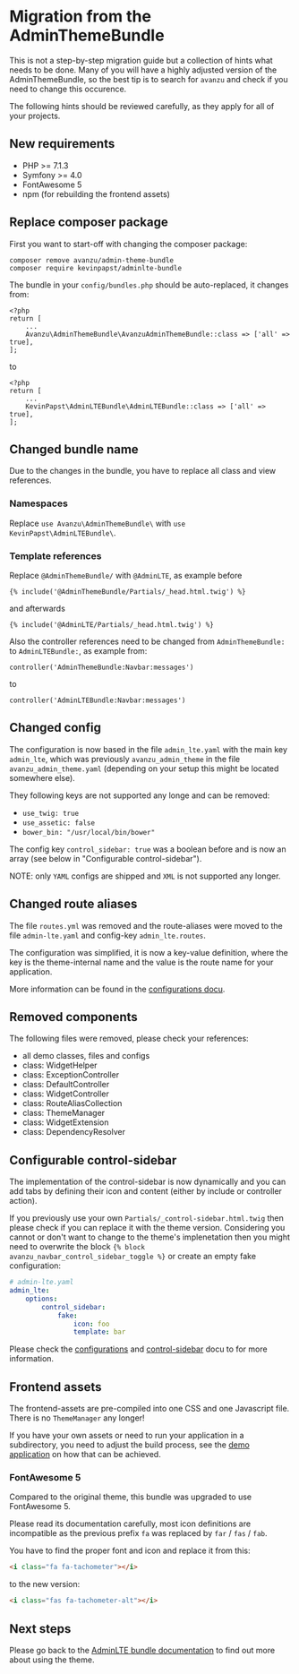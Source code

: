 # Migration from the AdminThemeBundle

This is not a step-by-step migration guide but a collection of hints what needs to be done. 
Many of you will have a highly adjusted version of the AdminThemeBundle, so the best tip is to search for `avanzu` and 
check if you need to change this occurence.

The following hints should be reviewed carefully, as they apply for all of your projects. 

## New requirements

- PHP >= 7.1.3
- Symfony >= 4.0
- FontAwesome 5
- npm (for rebuilding the frontend assets)

## Replace composer package

First you want to start-off with changing the composer package:

```
composer remove avanzu/admin-theme-bundle
composer require kevinpapst/adminlte-bundle
``` 

The bundle in your `config/bundles.php` should be auto-replaced, it changes from:
```
<?php
return [
    ...
    Avanzu\AdminThemeBundle\AvanzuAdminThemeBundle::class => ['all' => true],
];
```
to
```
<?php
return [
    ...
    KevinPapst\AdminLTEBundle\AdminLTEBundle::class => ['all' => true],
];
```

## Changed bundle name

Due to the changes in the bundle, you have to replace all class and view references.

### Namespaces

Replace `use Avanzu\AdminThemeBundle\` with `use KevinPapst\AdminLTEBundle\`.

### Template references

Replace `@AdminThemeBundle/` with `@AdminLTE`, as example before
```
{% include('@AdminThemeBundle/Partials/_head.html.twig') %}
```
and afterwards
```
{% include('@AdminLTE/Partials/_head.html.twig') %}
```

Also the controller references need to be changed from `AdminThemeBundle:` to `AdminLTEBundle:`, as example from:
```
controller('AdminThemeBundle:Navbar:messages')
```
to
```
controller('AdminLTEBundle:Navbar:messages')
```

## Changed config

The configuration is now based in the file `admin_lte.yaml` with the main key `admin_lte`, 
which was previously `avanzu_admin_theme` in the file `avanzu_admin_theme.yaml` (depending on your setup this might be located somewhere else).

They following keys are not supported any longe and can be removed:

- `use_twig: true`
- `use_assetic: false`
- `bower_bin: "/usr/local/bin/bower"`

The config key `control_sidebar: true` was a boolean before and is now an array (see below in "Configurable control-sidebar").

NOTE: only `YAML` configs are shipped and `XML` is not supported any longer.

## Changed route aliases

The file `routes.yml` was removed and the route-aliases were moved to the file `admin-lte.yaml` and config-key `admin_lte.routes`.

The configuration was simplified, it is now a key-value definition, where the key is the theme-internal name and the value is the route name for your application. 

More information can be found in the [configurations docu](configurations.md).

## Removed components

The following files were removed, please check your references:

- all demo classes, files and configs
- class: WidgetHelper
- class: ExceptionController
- class: DefaultController
- class: WidgetController
- class: RouteAliasCollection
- class: ThemeManager
- class: WidgetExtension
- class: DependencyResolver

## Configurable control-sidebar

The implementation of the control-sidebar is now dynamically and you can add tabs by defining their icon and content (either by include or controller action).

If you previously use your own `Partials/_control-sidebar.html.twig` then please check if you can replace it with the theme version.
Considering you cannot or don't want to change to the theme's implenetation then you might need to overwrite the block `{% block avanzu_navbar_control_sidebar_toggle %}` or create an empty fake configuration:

```yaml
# admin-lte.yaml
admin_lte:
    options:
        control_sidebar:
            fake:
                icon: foo
                template: bar
```

Please check the [configurations](configurations.md) and [control-sidebar](control_sidebar.md) docu to for more information.

## Frontend assets

The frontend-assets are pre-compiled into one CSS and one Javascript file. There is no `ThemeManager` any longer!

If you have your own assets or need to run your application in a subdirectory, you need to adjust the build process, see the [demo application](https://github.com/kevinpapst/AdminLTEBundle-Demo) on how that can be achieved.

### FontAwesome 5

Compared to the original theme, this bundle was upgraded to use FontAwesome 5.

Please read its documentation carefully, most icon definitions are incompatible as the previous prefix `fa` was replaced by `far` / `fas` / `fab`.

You have to find the proper font and icon and replace it from this:

```html
<i class="fa fa-tachometer"></i>
```

to the new version:

```html
<i class="fas fa-tachometer-alt"></i>
```

## Next steps

Please go back to the [AdminLTE bundle documentation](index.md) to find out more about using the theme.
